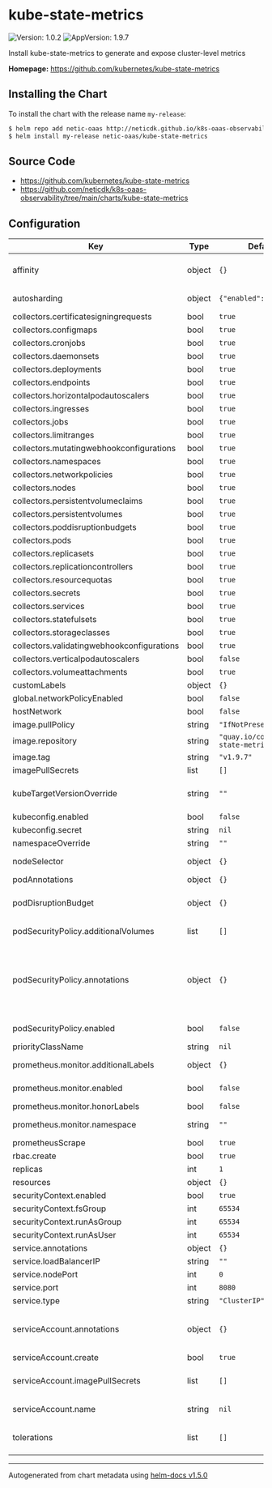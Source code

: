 # kube-state-metrics

![Version: 1.0.2](https://img.shields.io/badge/Version-1.0.2-informational?style=flat-square) ![AppVersion: 1.9.7](https://img.shields.io/badge/AppVersion-1.9.7-informational?style=flat-square)

Install kube-state-metrics to generate and expose cluster-level metrics

**Homepage:** <https://github.com/kubernetes/kube-state-metrics>

## Installing the Chart

To install the chart with the release name `my-release`:

```bash
$ helm repo add netic-oaas http://neticdk.github.io/k8s-oaas-observability
$ helm install my-release netic-oaas/kube-state-metrics
```

## Source Code

* <https://github.com/kubernetes/kube-state-metrics>
* <https://github.com/neticdk/k8s-oaas-observability/tree/main/charts/kube-state-metrics>

## Configuration

| Key | Type | Default | Description |
|-----|------|---------|-------------|
| affinity | object | `{}` | Affinity settings for pod assignment Ref: https://kubernetes.io/docs/concepts/configuration/assign-pod-node/ |
| autosharding | object | `{"enabled":false}` | Set to true to automatically shard data across replicas pods ([Automated Sharding](https://github.com/kubernetes/kube-state-metrics#automated-sharding)). EXPERIMENTAL |
| collectors.certificatesigningrequests | bool | `true` | Enable the certificatesigningrequests collector. |
| collectors.configmaps | bool | `true` | Enable the configmaps collector. |
| collectors.cronjobs | bool | `true` | Enable the cronjobs collector. |
| collectors.daemonsets | bool | `true` | Enable the daemonsets collector. |
| collectors.deployments | bool | `true` | Enable the deployments collector. |
| collectors.endpoints | bool | `true` | Enable the endpoints collector. |
| collectors.horizontalpodautoscalers | bool | `true` | Enable the horizontalpodautoscalers collector. |
| collectors.ingresses | bool | `true` | Enable the ingresses collector. |
| collectors.jobs | bool | `true` | Enable the jobs collector. |
| collectors.limitranges | bool | `true` | Enable the limitranges collector. |
| collectors.mutatingwebhookconfigurations | bool | `true` | Enable the mutatingwebhookconfigurations collector. |
| collectors.namespaces | bool | `true` | Enable the namespaces collector. |
| collectors.networkpolicies | bool | `true` | Enable the networkpolicies collector. |
| collectors.nodes | bool | `true` | Enable the nodes collector. |
| collectors.persistentvolumeclaims | bool | `true` | Enable the persistentvolumeclaims collector. |
| collectors.persistentvolumes | bool | `true` | Enable the persistentvolumes collector. |
| collectors.poddisruptionbudgets | bool | `true` | Enable the poddisruptionbudgets collector. |
| collectors.pods | bool | `true` | Enable the pods collector. |
| collectors.replicasets | bool | `true` | Enable the replicasets collector. |
| collectors.replicationcontrollers | bool | `true` | Enable the replicationcontrollers collector. |
| collectors.resourcequotas | bool | `true` | Enable the resourcequotas collector. |
| collectors.secrets | bool | `true` | Enable the secrets collector. |
| collectors.services | bool | `true` | Enable the services collector. |
| collectors.statefulsets | bool | `true` | Enable the statefulsets collector. |
| collectors.storageclasses | bool | `true` | Enable the storageclasses collector. |
| collectors.validatingwebhookconfigurations | bool | `true` | Enable the validatingwebhookconfigurations collector. |
| collectors.verticalpodautoscalers | bool | `false` | Enable the verticalpodautoscalers collector. |
| collectors.volumeattachments | bool | `true` | Enable the volumeattachments collector. |
| customLabels | object | `{}` | Custom labels to apply to service, deployment and pods |
| global.networkPolicyEnabled | bool | `false` | Deploy network policy allowing ingress. |
| hostNetwork | bool | `false` | Whether or not to use the host network |
| image.pullPolicy | string | `"IfNotPresent"` | Image pull policy |
| image.repository | string | `"quay.io/coreos/kube-state-metrics"` | The image repository to pull from |
| image.tag | string | `"v1.9.7"` | The image tag to pull |
| imagePullSecrets | list | `[]` |  |
| kubeTargetVersionOverride | string | `""` | Provide a k8s version to define apiGroups for podSecurityPolicy Cluster Role. For example: kubeTargetVersionOverride: 1.14.9 |
| kubeconfig.enabled | bool | `false` |  |
| kubeconfig.secret | string | `nil` | base64 encoded kube-config file |
| namespaceOverride | string | `""` |  |
| nodeSelector | object | `{}` | Node labels for pod assignment Ref: https://kubernetes.io/docs/user-guide/node-selection/ |
| podAnnotations | object | `{}` | Annotations to be added to the pod |
| podDisruptionBudget | object | `{}` | Optional PodDisruptionBudget Ref: https://kubernetes.io/docs/tasks/run-application/configure-pdb/ |
| podSecurityPolicy.additionalVolumes | list | `[]` | Specify allowed volumes in the pod security policy (`secret` is always allowed) |
| podSecurityPolicy.annotations | object | `{}` | Specify pod annotations in the pod security policy Ref: https://kubernetes.io/docs/concepts/policy/pod-security-policy/#apparmor Ref: https://kubernetes.io/docs/concepts/policy/pod-security-policy/#seccomp Ref: https://kubernetes.io/docs/concepts/policy/pod-security-policy/#sysctl |
| podSecurityPolicy.enabled | bool | `false` | If true, create & use PodSecurityPolicy resources. Note that related RBACs are created only if `rbac.enabled` is `true`. |
| priorityClassName | string | `nil` | Name of Priority Class to assign pods |
| prometheus.monitor.additionalLabels | object | `{}` | Additional labels that can be used so ServiceMonitor will be discovered by Prometheus |
| prometheus.monitor.enabled | bool | `false` | Set this to true to create ServiceMonitor for Prometheus operator |
| prometheus.monitor.honorLabels | bool | `false` | Honor metric labels |
| prometheus.monitor.namespace | string | `""` | Namespace where servicemonitor resource should be created |
| prometheusScrape | bool | `true` | Whether or not enable prom scrape |
| rbac.create | bool | `true` |  |
| replicas | int | `1` | Number of replicas |
| resources | object | `{}` | kube-state-metrics resource requests and limits |
| securityContext.enabled | bool | `true` | Enable security context |
| securityContext.fsGroup | int | `65534` | Group ID for the filesystem |
| securityContext.runAsGroup | int | `65534` | Group ID for the container |
| securityContext.runAsUser | int | `65534` | User ID for the container |
| service.annotations | object | `{}` | Annotations to be added to the service. |
| service.loadBalancerIP | string | `""` |  |
| service.nodePort | int | `0` |  |
| service.port | int | `8080` | The port of the container |
| service.type | string | `"ClusterIP"` | Service type. Default to clusterIP for backward compatibility. |
| serviceAccount.annotations | object | `{}` | ServiceAccount annotations. Use case: AWS EKS IAM roles for service accounts ref: https://docs.aws.amazon.com/eks/latest/userguide/specify-service-account-role.html |
| serviceAccount.create | bool | `true` | If true, create & use serviceAccount. Require rbac true |
| serviceAccount.imagePullSecrets | list | `[]` | Reference to one or more secrets to be used when pulling images ref: https://kubernetes.io/docs/tasks/configure-pod-container/pull-image-private-registry/ |
| serviceAccount.name | string | `nil` | The name of the ServiceAccount to use. If not set and create is true, a name is generated using the fullname template |
| tolerations | list | `[]` | Tolerations for pod assignment Ref: https://kubernetes.io/docs/concepts/configuration/taint-and-toleration/ |

----------------------------------------------
Autogenerated from chart metadata using [helm-docs v1.5.0](https://github.com/norwoodj/helm-docs/releases/v1.5.0)